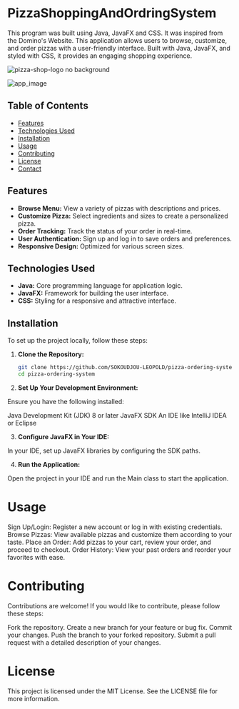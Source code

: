 # PizzaShoppingAndOrdringSystem
This program was built using Java, JavaFX and CSS. It was inspired from the Domino's Website.
This application allows users to browse, customize, and order pizzas with a user-friendly interface. Built with Java, JavaFX, and styled with CSS, it provides an engaging shopping experience.

![pizza-shop-logo no background](https://github.com/user-attachments/assets/d8b02701-168f-40f2-bf04-5a9cf2b75d26)

![app_image](https://github.com/user-attachments/assets/109d5cb1-dbd0-4150-aeb7-2b678360add6)


## Table of Contents

- [Features](#features)
- [Technologies Used](#technologies-used)
- [Installation](#installation)
- [Usage](#usage)
- [Contributing](#contributing)
- [License](#license)
- [Contact](#contact)

## Features

- **Browse Menu:** View a variety of pizzas with descriptions and prices.
- **Customize Pizza:** Select ingredients and sizes to create a personalized pizza.
- **Order Tracking:** Track the status of your order in real-time.
- **User Authentication:** Sign up and log in to save orders and preferences.
- **Responsive Design:** Optimized for various screen sizes.

## Technologies Used

- **Java:** Core programming language for application logic.
- **JavaFX:** Framework for building the user interface.
- **CSS:** Styling for a responsive and attractive interface.

## Installation

To set up the project locally, follow these steps:

1. **Clone the Repository:**

   ```bash
   git clone https://github.com/SOKOUDJOU-LEOPOLD/pizza-ordering-system.git
   cd pizza-ordering-system

2. **Set Up Your Development Environment:**

Ensure you have the following installed:

Java Development Kit (JDK) 8 or later
JavaFX SDK
An IDE like IntelliJ IDEA or Eclipse

3. **Configure JavaFX in Your IDE:**

In your IDE, set up JavaFX libraries by configuring the SDK paths.

4. **Run the Application:**

Open the project in your IDE and run the Main class to start the application.

# Usage

Sign Up/Login: Register a new account or log in with existing credentials.
Browse Pizzas: View available pizzas and customize them according to your taste.
Place an Order: Add pizzas to your cart, review your order, and proceed to checkout.
Order History: View your past orders and reorder your favorites with ease.

# Contributing

Contributions are welcome! If you would like to contribute, please follow these steps:

Fork the repository.
Create a new branch for your feature or bug fix.
Commit your changes.
Push the branch to your forked repository.
Submit a pull request with a detailed description of your changes.

# License
This project is licensed under the MIT License. See the LICENSE file for more information.
